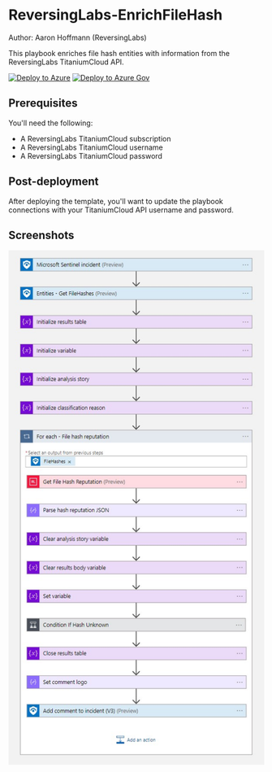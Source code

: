 # ReversingLabs-EnrichFileHash

Author: Aaron Hoffmann (ReversingLabs)

This playbook enriches file hash entities with information from the ReversingLabs TitaniumCloud API.

[![Deploy to Azure](https://aka.ms/deploytoazurebutton)](https://portal.azure.com/#create/Microsoft.Template/uri/)
[![Deploy to Azure Gov](https://aka.ms/deploytoazuregovbutton)](https://portal.azure.us/#create/Microsoft.Template/uri/)

## Prerequisites

You'll need the following:
* A ReversingLabs TitaniumCloud subscription
* A ReversingLabs TitaniumCloud username
* A ReversingLabs TitaniumCloud password


## Post-deployment

After deploying the template, you'll want to update the playbook connections with your TitaniumCloud API username and password.

## Screenshots

![Playbook overview](./playbook.jpg)